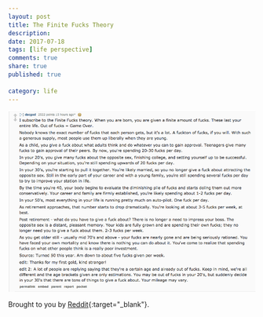 ```yaml
---
layout: post
title: The Finite Fucks Theory
description: 
date: 2017-07-18
tags: [life perspective]
comments: true
share: true
published: true

category: life
---
```


<p align="center">
  <img src="/images/posts/finite-fucks-theory.png">
</p>

Brought to you by [Reddit](https://www.reddit.com/r/AskReddit/comments/6n2g3j/what_part_of_aging_do_you_wish_someone_had_warned/){:target="_blank"}.


